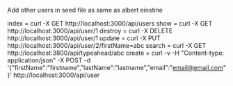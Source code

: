Add other users in seed file as same as albert einstine



index = curl -X GET http://localhost:3000/api/users
show = curl -X GET http://localhost:3000/api/user/1
destroy = curl -X DELETE http://localhost:3000/api/user/1
update = curl -X PUT http://localhost:3000/api/user/2/firstName=abc
search = curl -X GET http://localhost:3800/api/typeahead/abc
create = curl -v -H "Content-type: application/json" -X POST -d '{"firstName":"firstname","lastName":"lastname","email":"email@email.com"}' http://localhost:3000/api/user
